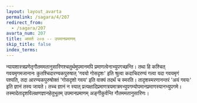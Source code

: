 ```yaml
---
layout: layout_avarta
permalink: /sagara/4/207
redirect_from:
  - /sagara/207
avarta_num: 207
title: आवर्तः २०७ -- उपमानप्रमाणम्
skip_title: false
index_terms: 
---
```


न्यायशास्त्रप्रणेतृगौतममतानुसारिणश्चतुर्थमुपमानमपि प्रमाणत्वेनाभ्युपगच्छन्ति। तथा हि कश्चित् गवयमृगमजानानः कुतश्चिदारण्यकपुरुषात् 'गवयो गोसदृशः' इति श्रुत्वा कदाचिदरण्यं गत्वा यदा गवयमृगं पश्यति, तदा आरण्यकपुरुषोक्तं 'गोसदृशो
गवय' इति वाक्यं तदर्थं च स्मरति। तादृशस्मरणानन्तरं 'अयं गवयः' इति
ज्ञानं तस्य जायते। तच्च ज्ञानं न स्यात् प्रत्यक्षादिप्रमाणत्रयमात्रमभ्युपगम्योपमानप्रमाणस्यानभ्युपगमे। तस्मादेतादृशविलक्षणज्ञानहेतुभूतम् उपमानप्रमाणम्
अङ्गीकुर्वन्ति गौतममतानुसारिणः।
